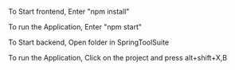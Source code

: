To Start frontend,
Enter "npm install" 

To run the Application,
Enter "npm start"



To Start backend,
Open folder in SpringToolSuite

To run the Application,
Click on the project and press alt+shift+X,B


